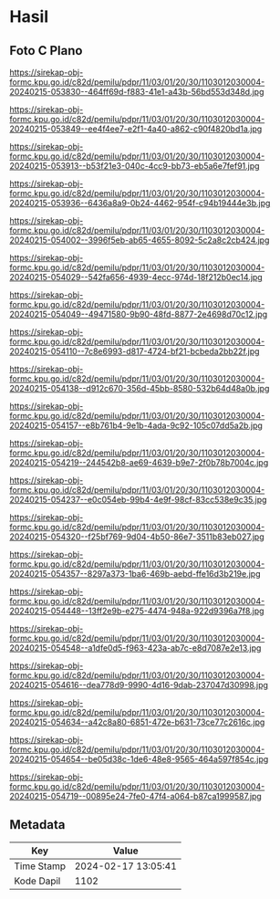 # Hasil

## Foto C Plano

https://sirekap-obj-formc.kpu.go.id/c82d/pemilu/pdpr/11/03/01/20/30/1103012030004-20240215-053830--464ff69d-f883-41e1-a43b-56bd553d348d.jpg

https://sirekap-obj-formc.kpu.go.id/c82d/pemilu/pdpr/11/03/01/20/30/1103012030004-20240215-053849--ee4f4ee7-e2f1-4a40-a862-c90f4820bd1a.jpg

https://sirekap-obj-formc.kpu.go.id/c82d/pemilu/pdpr/11/03/01/20/30/1103012030004-20240215-053913--b53f21e3-040c-4cc9-bb73-eb5a6e7fef91.jpg

https://sirekap-obj-formc.kpu.go.id/c82d/pemilu/pdpr/11/03/01/20/30/1103012030004-20240215-053936--6436a8a9-0b24-4462-954f-c94b19444e3b.jpg

https://sirekap-obj-formc.kpu.go.id/c82d/pemilu/pdpr/11/03/01/20/30/1103012030004-20240215-054002--3996f5eb-ab65-4655-8092-5c2a8c2cb424.jpg

https://sirekap-obj-formc.kpu.go.id/c82d/pemilu/pdpr/11/03/01/20/30/1103012030004-20240215-054029--542fa656-4939-4ecc-974d-18f212b0ec14.jpg

https://sirekap-obj-formc.kpu.go.id/c82d/pemilu/pdpr/11/03/01/20/30/1103012030004-20240215-054049--49471580-9b90-48fd-8877-2e4698d70c12.jpg

https://sirekap-obj-formc.kpu.go.id/c82d/pemilu/pdpr/11/03/01/20/30/1103012030004-20240215-054110--7c8e6993-d817-4724-bf21-bcbeda2bb22f.jpg

https://sirekap-obj-formc.kpu.go.id/c82d/pemilu/pdpr/11/03/01/20/30/1103012030004-20240215-054138--d912c670-356d-45bb-8580-532b64d48a0b.jpg

https://sirekap-obj-formc.kpu.go.id/c82d/pemilu/pdpr/11/03/01/20/30/1103012030004-20240215-054157--e8b761b4-9e1b-4ada-9c92-105c07dd5a2b.jpg

https://sirekap-obj-formc.kpu.go.id/c82d/pemilu/pdpr/11/03/01/20/30/1103012030004-20240215-054219--244542b8-ae69-4639-b9e7-2f0b78b7004c.jpg

https://sirekap-obj-formc.kpu.go.id/c82d/pemilu/pdpr/11/03/01/20/30/1103012030004-20240215-054237--e0c054eb-99b4-4e9f-98cf-83cc538e9c35.jpg

https://sirekap-obj-formc.kpu.go.id/c82d/pemilu/pdpr/11/03/01/20/30/1103012030004-20240215-054320--f25bf769-9d04-4b50-86e7-3511b83eb027.jpg

https://sirekap-obj-formc.kpu.go.id/c82d/pemilu/pdpr/11/03/01/20/30/1103012030004-20240215-054357--8297a373-1ba6-469b-aebd-ffe16d3b219e.jpg

https://sirekap-obj-formc.kpu.go.id/c82d/pemilu/pdpr/11/03/01/20/30/1103012030004-20240215-054448--13ff2e9b-e275-4474-948a-922d9396a7f8.jpg

https://sirekap-obj-formc.kpu.go.id/c82d/pemilu/pdpr/11/03/01/20/30/1103012030004-20240215-054548--a1dfe0d5-f963-423a-ab7c-e8d7087e2e13.jpg

https://sirekap-obj-formc.kpu.go.id/c82d/pemilu/pdpr/11/03/01/20/30/1103012030004-20240215-054616--dea778d9-9990-4d16-9dab-237047d30998.jpg

https://sirekap-obj-formc.kpu.go.id/c82d/pemilu/pdpr/11/03/01/20/30/1103012030004-20240215-054634--a42c8a80-6851-472e-b631-73ce77c2616c.jpg

https://sirekap-obj-formc.kpu.go.id/c82d/pemilu/pdpr/11/03/01/20/30/1103012030004-20240215-054654--be05d38c-1de6-48e8-9565-464a597f854c.jpg

https://sirekap-obj-formc.kpu.go.id/c82d/pemilu/pdpr/11/03/01/20/30/1103012030004-20240215-054719--00895e24-7fe0-47f4-a064-b87ca1999587.jpg


## Metadata

| Key        | Value               |
| ---------- | ------------------- |
| Time Stamp | 2024-02-17 13:05:41 |
| Kode Dapil | 1102                |



